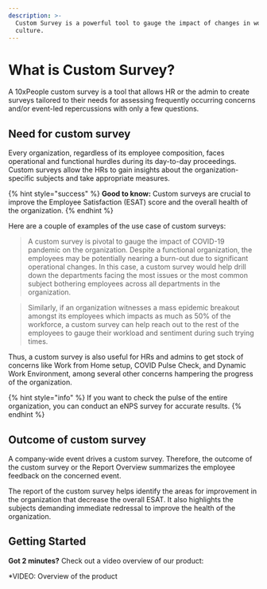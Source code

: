 ```yaml
---
description: >-
  Custom Survey is a powerful tool to gauge the impact of changes in work
  culture.
---
```


# What is Custom Survey?

A 10xPeople custom survey is a tool that allows HR or the admin to create surveys tailored to their needs for assessing frequently occurring concerns and/or event-led repercussions with only a few questions.

## Need for custom survey

Every organization, regardless of its employee composition, faces operational and functional hurdles during its day-to-day proceedings. Custom surveys allow the HRs to gain insights about the organization-specific subjects and take appropriate measures.

{% hint style="success" %}
**Good to know:** Custom surveys are crucial to improve the Employee Satisfaction (ESAT) score and the overall health of the organization.
{% endhint %}

Here are a couple of examples of the use case of custom surveys:

> A custom survey is pivotal to gauge the impact of COVID-19 pandemic on the organization. Despite a functional organization, the employees may be potentially nearing a burn-out due to significant operational changes. In this case, a custom survey would help drill down the departments facing the most issues or the most common subject bothering employees across all departments in the organization.

> Similarly, if an organization witnesses a mass epidemic breakout amongst its employees which impacts as much as 50% of the workforce, a custom survey can help reach out to the rest of the employees to gauge their workload and sentiment during such trying times.

Thus, a custom survey is also useful for HRs and admins to get stock of concerns like Work from Home setup, COVID Pulse Check, and Dynamic Work Environment, among several other concerns hampering the progress of the organization.

{% hint style="info" %}
If you want to check the pulse of the entire organization, you can conduct an eNPS survey for accurate results.
{% endhint %}

## Outcome of custom survey

A company-wide event drives a custom survey. Therefore, the outcome of the custom survey or the Report Overview summarizes the employee feedback on the concerned event.

The report of the custom survey helps identify the areas for improvement in the organization that decrease the overall ESAT. It also highlights the subjects demanding immediate redressal to improve the health of the organization.

## Getting Started

**Got 2 minutes?** Check out a video overview of our product:

\*VIDEO: Overview of the product

